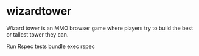wizardtower
===========

Wizard tower is an MMO browser game where players try to build the best or tallest tower they can.


Run Rspec tests
bundle exec rspec
